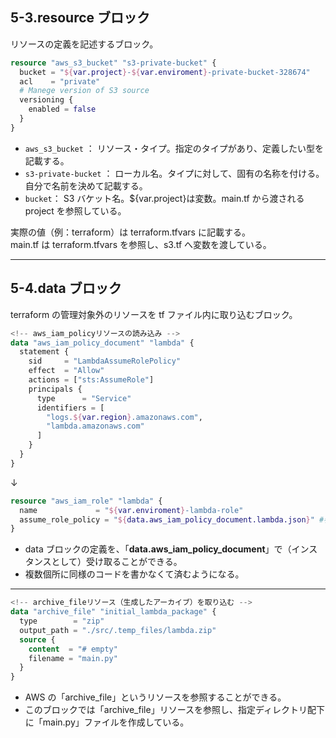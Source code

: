 ## 5-3.resource ブロック

リソースの定義を記述するブロック。

```hcl:/modules/s3/s3.tf
resource "aws_s3_bucket" "s3-private-bucket" {
  bucket = "${var.project}-${var.enviroment}-private-bucket-328674"
  acl    = "private"
  # Manege version of S3 source
  versioning {
    enabled = false
  }
}

```

- `aws_s3_bucket` ： リソース・タイプ。指定のタイプがあり、定義したい型を記載する。
- `s3-private-bucket` ： ローカル名。タイプに対して、固有の名称を付ける。自分で名前を決めて記載する。
- `bucket`： S3 バケット名。${var.project}は変数。main.tf から渡される project を参照している。

実際の値（例：terraform）は terraform.tfvars に記載する。  
main.tf は terraform.tfvars を参照し、s3.tf へ変数を渡している。

---

## 5-4.data ブロック

terraform の管理対象外のリソースを tf ファイル内に取り込むブロック。

```hcl:/modules/lambda/lambda.tf
<!-- aws_iam_policyリソースの読み込み -->
data "aws_iam_policy_document" "lambda" {
  statement {
    sid     = "LambdaAssumeRolePolicy"
    effect  = "Allow"
    actions = ["sts:AssumeRole"]
    principals {
      type      = "Service"
      identifiers = [
        "logs.${var.region}.amazonaws.com",
        "lambda.amazonaws.com"
      ]
    }
  }
}
```

↓

```hcl:/modules/lambda/lambda.tf
resource "aws_iam_role" "lambda" {
  name             = "${var.enviroment}-lambda-role"
  assume_role_policy = "${data.aws_iam_policy_document.lambda.json}" #参照することができる
}
```

- data ブロックの定義を、「**data.aws_iam_policy_document**」で（インスタンスとして）受け取ることができる。
- 複数個所に同様のコードを書かなくて済むようになる。

---

```hcl:/modules/lambda/lambda.tf
<!-- archive_fileリソース（生成したアーカイブ）を取り込む -->
data "archive_file" "initial_lambda_package" {
  type        = "zip"
  output_path = "./src/.temp_files/lambda.zip"
  source {
    content  = "# empty"
    filename = "main.py"
  }
}
```

- AWS の「archive_file」というリソースを参照することができる。
- このブロックでは「archive_file」リソースを参照し、指定ディレクトリ配下に「main.py」ファイルを作成している。
